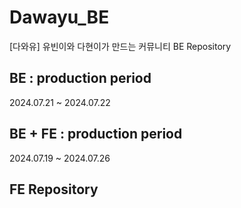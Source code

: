 # Dawayu_BE
[다와유] 유빈이와 다현이가 만드는 커뮤니티 BE Repository

## BE : production period
2024.07.21 ~ 2024.07.22

## BE + FE : production period
2024.07.19 ~ 2024.07.26

## FE Repository
